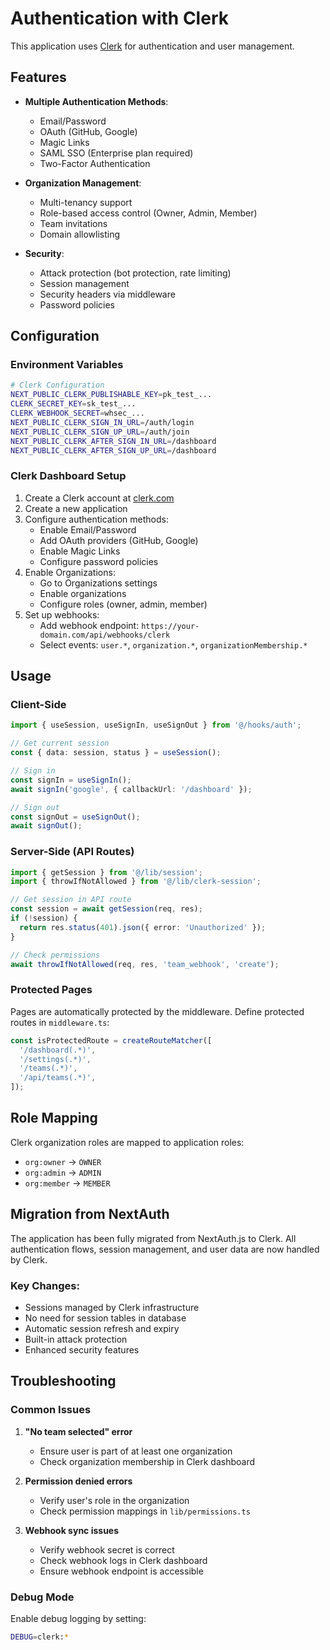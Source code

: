 # Authentication with Clerk

This application uses [Clerk](https://clerk.com) for authentication and user management.

## Features

- **Multiple Authentication Methods**:
  - Email/Password
  - OAuth (GitHub, Google)
  - Magic Links
  - SAML SSO (Enterprise plan required)
  - Two-Factor Authentication

- **Organization Management**:
  - Multi-tenancy support
  - Role-based access control (Owner, Admin, Member)
  - Team invitations
  - Domain allowlisting

- **Security**:
  - Attack protection (bot protection, rate limiting)
  - Session management
  - Security headers via middleware
  - Password policies

## Configuration

### Environment Variables

```bash
# Clerk Configuration
NEXT_PUBLIC_CLERK_PUBLISHABLE_KEY=pk_test_...
CLERK_SECRET_KEY=sk_test_...
CLERK_WEBHOOK_SECRET=whsec_...
NEXT_PUBLIC_CLERK_SIGN_IN_URL=/auth/login
NEXT_PUBLIC_CLERK_SIGN_UP_URL=/auth/join
NEXT_PUBLIC_CLERK_AFTER_SIGN_IN_URL=/dashboard
NEXT_PUBLIC_CLERK_AFTER_SIGN_UP_URL=/dashboard
```

### Clerk Dashboard Setup

1. Create a Clerk account at [clerk.com](https://clerk.com)
2. Create a new application
3. Configure authentication methods:
   - Enable Email/Password
   - Add OAuth providers (GitHub, Google)
   - Enable Magic Links
   - Configure password policies
4. Enable Organizations:
   - Go to Organizations settings
   - Enable organizations
   - Configure roles (owner, admin, member)
5. Set up webhooks:
   - Add webhook endpoint: `https://your-domain.com/api/webhooks/clerk`
   - Select events: `user.*`, `organization.*`, `organizationMembership.*`

## Usage

### Client-Side

```typescript
import { useSession, useSignIn, useSignOut } from '@/hooks/auth';

// Get current session
const { data: session, status } = useSession();

// Sign in
const signIn = useSignIn();
await signIn('google', { callbackUrl: '/dashboard' });

// Sign out
const signOut = useSignOut();
await signOut();
```

### Server-Side (API Routes)

```typescript
import { getSession } from '@/lib/session';
import { throwIfNotAllowed } from '@/lib/clerk-session';

// Get session in API route
const session = await getSession(req, res);
if (!session) {
  return res.status(401).json({ error: 'Unauthorized' });
}

// Check permissions
await throwIfNotAllowed(req, res, 'team_webhook', 'create');
```

### Protected Pages

Pages are automatically protected by the middleware. Define protected routes in `middleware.ts`:

```typescript
const isProtectedRoute = createRouteMatcher([
  '/dashboard(.*)',
  '/settings(.*)',
  '/teams(.*)',
  '/api/teams(.*)',
]);
```

## Role Mapping

Clerk organization roles are mapped to application roles:

- `org:owner` → `OWNER`
- `org:admin` → `ADMIN`
- `org:member` → `MEMBER`

## Migration from NextAuth

The application has been fully migrated from NextAuth.js to Clerk. All authentication flows, session management, and user data are now handled by Clerk.

### Key Changes:
- Sessions managed by Clerk infrastructure
- No need for session tables in database
- Automatic session refresh and expiry
- Built-in attack protection
- Enhanced security features

## Troubleshooting

### Common Issues

1. **"No team selected" error**
   - Ensure user is part of at least one organization
   - Check organization membership in Clerk dashboard

2. **Permission denied errors**
   - Verify user's role in the organization
   - Check permission mappings in `lib/permissions.ts`

3. **Webhook sync issues**
   - Verify webhook secret is correct
   - Check webhook logs in Clerk dashboard
   - Ensure webhook endpoint is accessible

### Debug Mode

Enable debug logging by setting:
```bash
DEBUG=clerk:*
```